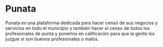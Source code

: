 # Punata
Punata es una plataforma dedicada para hacer censó de sus negocios y servicios en todo el municipio y también hacer el censo de todos los profesionales de punta y ponerlos en calificación para que la gente los juzgue si son  buenos profesionales o malos.

